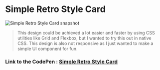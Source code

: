 # Simple Retro Style Card

![Simple Retro Style Card snapshot](https://github.com/rahulkatiyar-code/simple_retro_style_card/assets/66590558/e2a4dd30-385e-4287-b20b-98386d4809e6)

> This design could be achieved a lot easier and faster by using CSS utilities like Grid and Flexbox, but I wanted to try this out in native CSS. This design is also not responsive as I just wanted to make a simple UI component for fun.

### Link to the CodePen : [Simple Retro Style Card](https://codepen.io/rahulkatiyarcode/pen/WNLjBZj)
